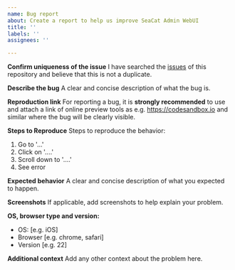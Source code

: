 ```yaml
---
name: Bug report
about: Create a report to help us improve SeaCat Admin WebUI
title: ''
labels: ''
assignees: ''

---
```


**Confirm uniqueness of the issue**
I have searched the [issues](https://github.com/TeskaLabs/seacat-admin-webui/issues) of this repository and believe that this is not a duplicate.

**Describe the bug**
A clear and concise description of what the bug is.

**Reproduction link**
For reporting a bug, it is **strongly recommended** to use and attach a link of online preview tools as e.g. https://codesandbox.io and similar where the bug will be clearly visible.

**Steps to Reproduce**
Steps to reproduce the behavior:
  1. Go to '...'
  2. Click on '....'
  3. Scroll down to '....'
  4. See error

**Expected behavior**
A clear and concise description of what you expected to happen.

**Screenshots**
If applicable, add screenshots to help explain your problem.

**OS, browser type and version:**
 - OS: [e.g. iOS]
 - Browser [e.g. chrome, safari]
 - Version [e.g. 22]

**Additional context**
Add any other context about the problem here.
